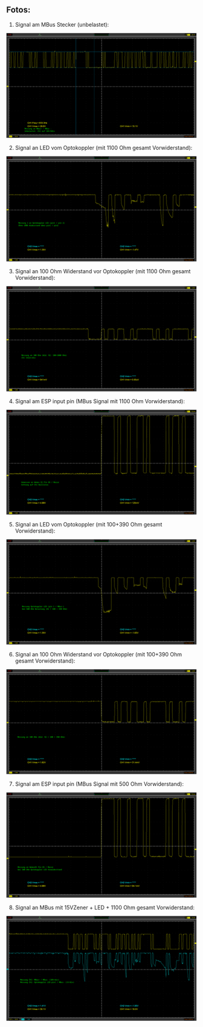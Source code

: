 ## Fotos:
1) Signal am MBus Stecker (unbelastet):
<img src="Kaifa-MBus-unbelastet.png">

2) Signal an LED vom Optokoppler (mit 1100 Ohm gesamt Vorwiderstand):
<img src="Kaifa-MBus-1100ohm_gemessen-an-optokLED.png">

3) Signal an 100 Ohm Widerstand vor Optokoppler (mit 1100 Ohm gesamt Vorwiderstand):
<img src="Kaifa-MBus-1100ohm_gemessen-an-100ohm.png">

4) Signal am ESP input pin (MBus Signal mit 1100 Ohm Vorwiderstand):
<img src="Kaifa-MBus-1100ohm_gemessen-an-esp-pin.png">

5) Signal an LED vom Optokoppler (mit 100+390 Ohm gesamt Vorwiderstand):
<img src="Kaifa-MBus-500ohm_gemessen-an-optokLED.png">

6) Signal an 100 Ohm Widerstand vor Optokoppler (mit 100+390 Ohm gesamt Vorwiderstand):
<img src="Kaifa-MBus-500ohm_gemessen-an-100ohm.png">

7) Signal am ESP input pin (MBus Signal mit 500 Ohm Vorwiderstand):
<img src="Kaifa-MBus-500ohm_gemessen-an-esp-pin.png">

8) Signal an MBus mit 15VZener + LED + 1100 Ohm gesamt Vorwiderstand:
<img src="Kaifa-MBus-1100ohm_15vZdiode_led-ch2_1V_OptokoLED.png">


